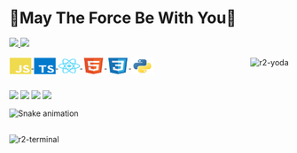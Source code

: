 # 👾May The Force Be With You👾

<div>
  <a href="https://github.com/llr2ll">
  <img height="180em" src="https://github-readme-stats.vercel.app/api?username=llr2ll&show_icons=true&theme=tokyonight&include_all_commits=true&count_private=true"/>
  <img height="180em" src="https://github-readme-stats.vercel.app/api/top-langs/?username=llr2ll&layout=compact&langs_count=7&theme=tokyonight"/>
</div>
<div style="display: inline_block"><br>
  <img align="center" alt="r2-Js" height="30" width="40" src="https://raw.githubusercontent.com/devicons/devicon/master/icons/javascript/javascript-plain.svg">
  <img align="center" alt="r2-Ts" height="30" width="40" src="https://raw.githubusercontent.com/devicons/devicon/master/icons/typescript/typescript-plain.svg">
  <img align="center" alt="r2-React" height="30" width="40" src="https://raw.githubusercontent.com/devicons/devicon/master/icons/react/react-original.svg">
  <img align="center" alt="r2-HTML" height="30" width="40" src="https://raw.githubusercontent.com/devicons/devicon/master/icons/html5/html5-original.svg">
  <img align="center" alt="r2-CSS" height="30" width="40" src="https://raw.githubusercontent.com/devicons/devicon/master/icons/css3/css3-original.svg">
  <img align="center" alt="r2-Python" height="30" width="40" src="https://raw.githubusercontent.com/devicons/devicon/master/icons/python/python-original.svg">
  <img height="150em" align="right" alt="r2-yoda" src="https://cdn.discordapp.com/attachments/884450439595171873/884451850173181992/tecno.gif">
</div>
  
  ##
 
<div> 
 	<a href="https://www.twitch.tv/lir2il" target="_blank"><img src="https://img.shields.io/badge/Twitch-9146FF?style=for-the-badge&logo=twitch&logoColor=white" target="_blank"></a>
 <a href="https://discord.gg/bt2Pwfsm7J" target="_blank"><img src="https://img.shields.io/badge/Discord-7289DA?style=for-the-badge&logo=discord&logoColor=white" target="_blank"></a> 
  <a href = "mailto:contatoraphaelsanseverino@gmail.com"><img src="https://img.shields.io/badge/-Gmail-%23333?style=for-the-badge&logo=gmail&logoColor=white" target="_blank"></a>
  <a href="https://www.linkedin.com/in/raphael-sanseverino-a91088139" target="_blank"><img src="https://img.shields.io/badge/-LinkedIn-%230077B5?style=for-the-badge&logo=linkedin&logoColor=white" target="_blank"></a>
  
  <a href="https://h8oficial.com" target="_blank"></a>
 
  ![Snake animation](https://github.com/llr2ll/llr2ll/blob/output/github-contribution-grid-snake.svg)
 
</div>
  
 ##
  
  <img width="1000em" align="" alt="r2-terminal" src="https://cdn.discordapp.com/attachments/884450439595171873/884455334486351932/terminal.gif">
